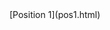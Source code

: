 <html>
   <head>
      <link rel="stylesheet" type="text/css" href="main.css">
   </head> 
  <body>
     [Position 1](pos1.html)
   </body>
</html>
